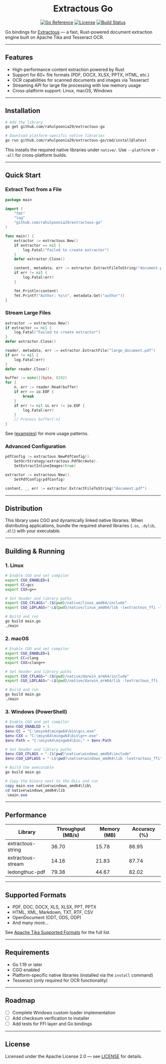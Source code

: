 <div align="center" style="margin-top: 20px">
  <h1>Extractous Go</h1>
</div>

<div align="center">

[![Go Reference](https://pkg.go.dev/badge/github.com/rahulpoonia29/extractous-go.svg)](https://pkg.go.dev/github.com/rahulpoonia29/extractous-go)
[![License](https://img.shields.io/badge/License-Apache%202.0-blue.svg)](https://opensource.org/licenses/Apache-2.0)
[![Build Status](https://github.com/rahulpoonia29/extractous-go/actions/workflows/build.yml/badge.svg?branch=main)](https://github.com/rahulpoonia29/extractous-go/actions/workflows/build.yml)

</div>

Go bindings for [Extractous](https://github.com/yobix-ai/extractous) — a fast, Rust-powered document extraction engine built on Apache Tika and Tesseract OCR.

---

## Features

- High-performance content extraction powered by Rust
- Support for 60+ file formats (PDF, DOCX, XLSX, PPTX, HTML, etc.)
- OCR capabilities for scanned documents and images via Tesseract
- Streaming API for large file processing with low memory usage
- Cross-platform support: Linux, macOS, Windows

---

## Installation

```bash
# Add the library
go get github.com/rahulpoonia29/extractous-go

# Download platform-specific native libraries
go run github.com/rahulpoonia29/extractous-go/cmd/install@latest
```

This installs the required native libraries under `native/`.
Use `--platform` or `--all` for cross-platform builds.

---

## Quick Start

### Extract Text from a File

```go
package main

import (
    "fmt"
    "log"
    "github.com/rahulpoonia29/extractous-go"
)

func main() {
    extractor := extractous.New()
    if extractor == nil {
		log.Fatal("Failed to create extractor")
	}
	defer extractor.Close()

    content, metadata, err := extractor.ExtractFileToString("document.pdf")
    if err != nil {
        log.Fatal(err)
    }

    fmt.Println(content)
    fmt.Printf("Author: %s\n", metadata.Get("author"))
}
```

### Stream Large Files

```go
extractor := extractous.New()
if extractor == nil {
	log.Fatal("Failed to create extractor")
}
defer extractor.Close()

reader, metadata, err := extractor.ExtractFile("large_document.pdf")
if err != nil {
    log.Fatal(err)
}
defer reader.Close()

buffer := make([]byte, 8192)
for {
    n, err := reader.Read(buffer)
    if err == io.EOF {
        break
    }
    if err != nil && err != io.EOF {
        log.Fatal(err)
    }
    // Process buffer[:n]
}
```

See ([examples](./examples)) for more usage patterns.

### Advanced Configuration

```go
pdfConfig := extractous.NewPdfConfig().
    SetOcrStrategy(extractous.PdfOcrAuto).
    SetExtractInlineImages(true)

extractor := extractous.New().
    SetPdfConfig(pdfConfig)

content, _, err := extractor.ExtractFileToString("document.pdf")
```

---

## Distribution

This library uses CGO and dynamically linked native libraries.
When distributing applications, bundle the required shared libraries (`.so`, `.dylib`, `.dll`) with your executable.

---

## Building & Running

### 1. Linux

```bash
# Enable CGO and set compiler
export CGO_ENABLED=1
export CC=gcc
export CXX=g++

# Set header and library paths
export CGO_CFLAGS="-I$(pwd)/native/linux_amd64/include"
export CGO_LDFLAGS="-L$(pwd)/native/linux_amd64/lib -lextractous_ffi -lstdc++ -Wl,-rpath,$(pwd)/native/linux_amd64/lib"

# Build and run
go build main.go
./main
```

### 2. macOS

```bash
# Enable CGO and set compiler
export CGO_ENABLED=1
export CC=clang
export CXX=clang++

# Set header and library paths
export CGO_CFLAGS="-I$(pwd)/native/darwin_arm64/include"
export CGO_LDFLAGS="-L$(pwd)/native/darwin_arm64/lib -lextractous_ffi -lc++ -Wl,-rpath,$(pwd)/native/darwin_arm64/lib"

# Build and run
go build main.go
./main
```

### 3. Windows (PowerShell)

```powershell
# Enable CGO and set compiler
$env:CGO_ENABLED = 1
$env:CC = "C:\msys64\mingw64\bin\gcc.exe"
$env:CXX = "C:\msys64\mingw64\bin\g++.exe"
$env:Path = "C:\msys64\mingw64\bin;" + $env:Path

# Set header and library paths
$env:CGO_CFLAGS = "-I$(pwd)\native\windows_amd64\include"
$env:CGO_LDFLAGS = "-L$(pwd)\native\windows_amd64\lib -lextractous_ffi"

# Build the executable
go build main.go

# Copy the binary next to the DLLs and run
copy main.exe native\windows_amd64\lib\
cd native\windows_amd64\lib
.\main.exe
```

---

## Performance

| Library           | Throughput (MB/s) | Memory (MB) | Accuracy (%) |
| ----------------- | ----------------- | ----------- | ------------ |
| extractous-string | 36.70             | 15.78       | 86.95        |
| extractous-stream | 14.16             | 21.83       | 87.74        |
| ledongthuc-pdf    | 79.38             | 44.67       | 82.02        |

---

## Supported Formats

- PDF, DOC, DOCX, XLS, XLSX, PPT, PPTX
- HTML, XML, Markdown, TXT, RTF, CSV
- OpenDocument (ODT, ODS, ODP)
- And many more...

See [Apache Tika Supported Formats](https://tika.apache.org/2.0.0/formats.html) for the full list.

---

## Requirements

- Go 1.19 or later
- CGO enabled
- Platform-specific native libraries (installed via the `install` command)
- Tesseract (only required for OCR functionality)

---

## Roadmap

- [ ] Complete Windows custom loader implementation
- [ ] Add checksum verification to installer
- [ ] Add tests for FFI layer and Go bindings

---

## License

Licensed under the Apache License 2.0 — see [LICENSE](LICENSE) for details.
